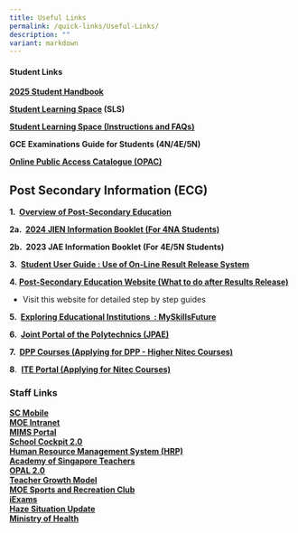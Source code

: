```yaml
---
title: Useful Links
permalink: /quick-links/Useful-Links/
description: ""
variant: markdown
---
```

#### **Student Links**


**[2025 Student Handbook](https://drive.google.com/file/d/1ki5Me20ORYqXddH8dHmCvj3sLxULyQYc/view?usp=drive_link)**

**[Student Learning Space](https://vle.learning.moe.edu.sg/login)&nbsp;(SLS)**

**[Student Learning Space (Instructions and FAQs)](/files/Student%20Learning%20Space%20(Instructions%20and%20FAQs).pdf)**

**GCE Examinations Guide for Students (4N/4E/5N)**

**[Online Public Access Catalogue (OPAC)](https://schoolibrary.moe.edu.sg/changkatchangisec)**

 
 **Post Secondary Information (ECG)**
------------------------------------

**1.&nbsp;&nbsp;[Overview of Post-Secondary Education](https://www.moe.gov.sg/post-secondary/overview/)**&nbsp;

**2a.&nbsp; [2024 JIEN Information Booklet (For 4NA Students)](/files/gce_n_admission_booklet_2024.pdf)**

**2b.&nbsp;&nbsp;2023 JAE Information Booklet&nbsp;(For 4E/5N Students)**

  

**3.&nbsp;&nbsp;[Student User Guide : Use of On-Line Result Release System](/files/CP%20User%20Guide%20-%20GCE%20Schools.pdf)**

  

**4.&nbsp;[Post-Secondary Education Website (What to do after Results Release)](https://www.moe.gov.sg/post-secondary)**

*   Visit this website for detailed step by step guides

**5.&nbsp;&nbsp;[Exploring Educational Institutions&nbsp; : MySkillsFuture](https://go.gov.sg/MySFSec)**


**6.&nbsp;&nbsp;[Joint Portal of the Polytechnics (JPAE)](https://jpae.polytechnic.edu.sg/app)**

**7.&nbsp;&nbsp;[DPP Courses&nbsp;(Applying for DPP - Higher Nitec Courses)](https://www.ite.edu.sg/courses/full-time-courses)**

  

**8**.&nbsp;&nbsp;**[ITE Portal&nbsp;(Applying for Nitec Courses)](https://www.ite.edu.sg/apply-for-ITE-courses)**

### **Staff Links**

**[SC Mobile](https://scmobile.moe.edu.sg/)**
<br>**[MOE Intranet](https://intranet.moe.gov.sg/Pages/Home.aspx)**
<br>**[MIMS Portal](https://idp.mims.moe.gov.sg/nidp/app/login)**
<br>**[School Cockpit 2.0](http://schoolcockpit.moe.gov.sg/)**
<br>**[Human Resource Management System (HRP)](https://www.hrp.gov.sg/hrp/#/)**
<br>**[Academy of Singapore Teachers](https://academyofsingaporeteachers.moe.edu.sg/)**
<br>**[OPAL 2.0](https://www.opal2.moe.edu.sg/app/learner)**
<br>**[Teacher Growth Model](https://academyofsingaporeteachers.moe.edu.sg/professional-excellence/teacher-growth-model/)**
<br>**[MOE Sports and Recreation Club](http://www.mesrc.net/)**
<br>**[iExams](https://iexams.seab.gov.sg/login)**
<br>**[Haze Situation Update](http://www.haze.gov.sg/)**
<br>**[Ministry of Health](https://www.moh.gov.sg/)**
